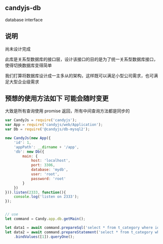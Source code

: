 ## candyjs-db

database interface

## 说明

尚未设计完成

此库是关系型数据库的接口层，设计该接口的目的是为了统一关系型数据库接口，使得切换数据库变得简单

我们打算将数据库设计成一主多从的架构，这样既可以满足小型公司需求，也可满足大型企业级需求

## 预想的使用方法如下 可能会随时变更

大致是所有查询使用 promise 返回，所有中间查询方法都是同步的

```javascript
var CandyJs = require('candyjs');
var App = require('candyjs/web/Application');
var Db = require('@candyjs/db-mysql2');

new CandyJs(new App({
    'id': 1,
    'appPath': __dirname + '/app',
    'db': new Db({
        main: {
            host: 'localhost',
            port: 3306,
            database: 'mydb',
            user: 'root',
            password: 'root'
        }
    })
})).listen(2333, function(){
    console.log('listen on 2333');
});


// use
let command = Candy.app.db.getMain();

let data1 = await command.prepareSql('select * from t_category where id=1').queryAll();
let data2 = await command.prepareStatement('select * from t_category where id=?')
    .bindValues([1]).queryOne();
```
